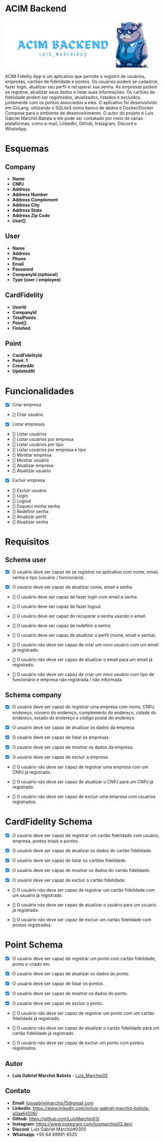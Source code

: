 # ACIM Backend

![Logo](./.github/acim-backend.png)

ACIM Fidelity App é um aplicativo que permite o registro de usuários, empresas, cartões de fidelidade e pontos. Os usuários podem se cadastrar, fazer login, atualizar seu perfil e recuperar sua senha. As empresas podem se registrar, atualizar seus dados e listar suas informações. Os cartões de fidelidade podem ser registrados, atualizados, listados e excluídos, juntamente com os pontos associados a eles. O aplicativo foi desenvolvido em GoLang, utilizando o SQLite3 como banco de dados e Docker/Docker Compose para o ambiente de desenvolvimento. O autor do projeto é Luis Gabriel Marchió Batista e ele pode ser contatado por meio de várias plataformas, como e-mail, LinkedIn, Github, Instagram, Discord e WhatsApp.


# Esquemas

## Company

- **Name**
- **CNPJ**
- **Address**
- **Address Number**
- **Address Complement**
- **Address City**
- **Address State**
- **Address Zip Code**
- **User[]**

## User

- **Name**
- **Address**
- **Phone**
- **Email**
- **Password**
- **CompanyId (optional)**
- **Type (user / employee)**

## CardFidelity

- **UserId**
- **CompanyId**
- **TotalPoints**
- **Point[]**
- **Finished** 

## Point

- **CardFidelityId**
- **Point: 1**
- **CreatedAt**
- **UpdatedAt**

# Funcionalidades

- [x] Criar empresa
- [] Criar usuário
- [x] Listar empresas
- [] Listar usuários
- [] Listar usuários por empresa
- [] Listar usuários por tipo
- [] Listar usuários por empresa e tipo
- [] Mostrar empresa
- [] Mostrar usuário
- [] Atualizar empresa
- [] Atualizar usuário
- [x] Excluir empresa
- [] Excluir usuário
- [] Login
- [] Logout
- [] Esqueci minha senha
- [] Redefinir senha
- [] Atualizar perfil
- [] Atualizar senha

# Requisitos

## Schema user

- [x] O usuário deve ser capaz de se registrar no aplicativo com nome, email, senha e tipo (usuário / funcionário).

- [x] O usuário deve ser capaz de atualizar nome, email e senha.

- [] O usuário deve ser capaz de fazer login com email e senha.

- [] O usuário deve ser capaz de fazer logout.

- [] O usuário deve ser capaz de recuperar a senha usando o email.

- [] O usuário deve ser capaz de redefinir a senha.

- [] O usuário deve ser capaz de atualizar o perfil (nome, email e senha).

- [] O usuário não deve ser capaz de criar um novo usuário com um email já registrado.

- [] O usuário não deve ser capaz de atualizar o email para um email já registrado.

- [] O usuário não deve ser capaz de criar um novo usuário com tipo de funcionário e empresa não registrada / não informada.

## Schema company

- [x] O usuário deve ser capaz de registrar uma empresa com nome, CNPJ, endereço, número do endereço, complemento do endereço, cidade do endereço, estado do endereço e código postal do endereço.

- [x] O usuário deve ser capaz de atualizar os dados da empresa.

- [x] O usuário deve ser capaz de listar as empresas.

- [x] O usuário deve ser capaz de mostrar os dados da empresa.

- [x] O usuário deve ser capaz de excluir a empresa.

- [] O usuário não deve ser capaz de registrar uma empresa com um CNPJ já registrado.

- [] O usuário não deve ser capaz de atualizar o CNPJ para um CNPJ já registrado.

- [] O usuário não deve ser capaz de excluir uma empresa com usuários registrados.

# CardFidelity Schema

- [x] O usuário deve ser capaz de registrar um cartão fidelidade com usuário, empresa, pontos totais e pontos.

- [x] O usuário deve ser capaz de atualizar os dados do cartão fidelidade.

- [x] O usuário deve ser capaz de listar os cartões fidelidade.

- [x] O usuário deve ser capaz de mostrar os dados do cartão fidelidade.

- [x] O usuário deve ser capaz de excluir o cartão fidelidade.

- [] O usuário não deve ser capaz de registrar um cartão fidelidade com um usuário já registrado.

- [] O usuário não deve ser capaz de atualizar o usuário para um usuário já registrado.

- [] O usuário não deve ser capaz de excluir um cartão fidelidade com pontos registrados.

# Point Schema

- [x] O usuário deve ser capaz de registrar um ponto com cartão fidelidade, ponto e criado em.

- [x] O usuário deve ser capaz de atualizar os dados do ponto.

- [x] O usuário deve ser capaz de listar os pontos.

- [x] O usuário deve ser capaz de mostrar os dados do ponto.

- [x] O usuário deve ser capaz de excluir o ponto.

- [] O usuário não deve ser capaz de registrar um ponto com um cartão fidelidade já registrado.

- [] O usuário não deve ser capaz de atualizar o cartão fidelidade para um cartão fidelidade já registrado.

- [] O usuário não deve ser capaz de excluir um ponto com pontos registrados.

## Autor

- **Luis Gabriel Marchió Batista** - [Luis_Marchio03](https://www.linkedin.com/in/luís-gabriel-marchió-batista-a0aa64206/)


## Contato

- **Email**: luisgabrielmarchio75@gmail.com
- **Linkedin**: https://www.linkedin.com/in/luís-gabriel-marchió-batista-a0aa64206/
- **Github**: https://github.com/LuisMarchio03/
- **Instagram**: https://www.instagram.com/luismarchio03.dev/
- **Discord**: Luís Gabriel Marchió#0305
- **Whatsapp**: +55 64 99991-8525
